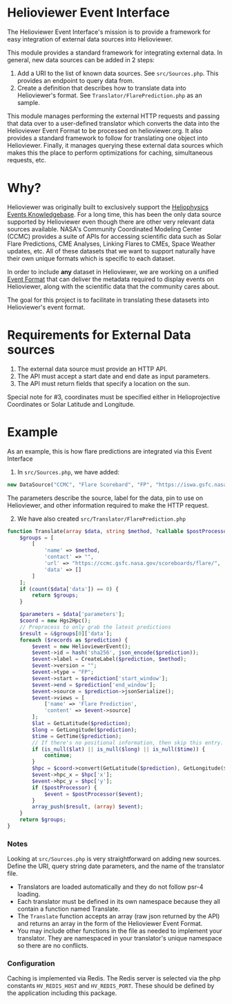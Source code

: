 # Helioviewer Event Interface
The Helioviewer Event Interface's mission is to provide a framework for easy integration of external data sources into Helioviewer.

This module provides a standard framework for integrating external data.
In general, new data sources can be added in 2 steps:

1. Add a URI to the list of known data sources. See `src/Sources.php`. This provides an endpoint to query data from.
2. Create a definition that describes how to translate data into Helioviewer's format. See `Translator/FlarePrediction.php` as an sample.

This module manages performing the external HTTP requests and passing that data over to a user-defined translator which converts the data into the Helioviewer Event Format to be processed on helioviewer.org.
It also provides a standard framework to follow for translating one object into Helioviewer.
Finally, it manages querying these external data sources which makes this the place to perform optimizations for caching, simultaneous requests, etc.

# Why?
Helioviewer was originally built to exclusively support the [Heliophysics Events Knowledgebase](https://www.lmsal.com/hek/).
For a long time, this has been the only data source supported by Helioviewer even though there are other very relevant data sources available.
NASA's Community Coordinated Modeling Center (CCMC) provides a suite of APIs for accessing scientific data such as Solar Flare Predictions, CME Analyses, Linking Flares to CMEs, Space Weather updates, etc.
All of these datasets that we want to support naturally have their own unique formats which is specific to each dataset.

In order to include **any** dataset in Helioviewer, we are working on a unified [Event Format](https://api.helioviewer.org/docs/v2/appendix/helioviewer_event_format.html) that can deliver the metadata required to display events on Helioviewer, along with the scientific data that the community cares about.

The goal for this project is to facilitate in translating these datasets into Helioviewer's event format.

# Requirements for External Data sources
1. The external data source must provide an HTTP API.
2. The API must accept a start date and end date as input parameters.
3. The API must return fields that specify a location on the sun.

Special note for #3, coordinates must be specified either in Helioprojective Coordinates or Solar Latitude and Longitude.

# Example
As an example, this is how flare predictions are integrated via this Event Interface

1. In `src/Sources.php`, we have added:
```php
new DataSource("CCMC", "Flare Scorebard", "FP", "https://iswa.gsfc.nasa.gov/IswaSystemWebApp/flarescoreboard/hapi/data", "time.min", "time.max", "Y-m-d\TH:i:s", true, "FlarePrediction", ["id" => "SIDC_Operator_REGIONS", "format" => "json", "include" => "header"], "SIDC Operator"),
```

The parameters describe the source, label for the data, pin to use on Helioviewer, and other information required to make the HTTP request.

2. We have also created `src/Translator/FlarePrediction.php`
```php
function Translate(array $data, string $method, ?callable $postProcessor): array {
    $groups = [
        [
            'name' => $method,
            'contact' => "",
            'url' => "https://ccmc.gsfc.nasa.gov/scoreboards/flare/",
            'data' => []
        ]
    ];
    if (count($data['data']) == 0) {
        return $groups;
    }

    $parameters = $data['parameters'];
    $coord = new Hgs2Hpc();
    // Preprocess to only grab the latest predictions
    $result = &$groups[0]['data'];
    foreach ($records as $prediction) {
        $event = new HelioviewerEvent();
        $event->id = hash('sha256', json_encode($prediction));
        $event->label = CreateLabel($prediction, $method);
        $event->version = "";
        $event->type = "FP";
        $event->start = $prediction['start_window'];
        $event->end = $prediction['end_window'];
        $event->source = $prediction->jsonSerialize();
        $event->views = [
            ['name' => 'Flare Prediction',
            'content' => $event->source]
        ];
        $lat = GetLatitude($prediction);
        $long = GetLongitude($prediction);
        $time = GetTime($prediction);
        // If there's no positional information, then skip this entry.
        if (is_null($lat) || is_null($long) || is_null($time)) {
            continue;
        }
        $hpc = $coord->convert(GetLatitude($prediction), GetLongitude($prediction), GetTime($prediction));
        $event->hpc_x = $hpc['x'];
        $event->hpc_y = $hpc['y'];
        if ($postProcessor) {
            $event = $postProcessor($event);
        }
        array_push($result, (array) $event);
    }
    return $groups;
}
```


### Notes
Looking at `src/Sources.php` is very straightforward on adding new sources. Define the URI, query string date parameters, and the name of the translator file.

- Translators are loaded automatically and they do not follow psr-4 loading.
- Each translator must be defined in its own namespace because they all contain a function named Translate.
- The `Translate` function accepts an array (raw json returned by the API) and returns an array in the form of the Helioviewer Event Format.
- You may include other functions in the file as needed to implement your translator. They are namespaced in your translator's unique namespace so there are no conflicts.

### Configuration
Caching is implemented via Redis.
The Redis server is selected via the php constants `HV_REDIS_HOST` and `HV_REDIS_PORT`.
These should be defined by the application including this package.
